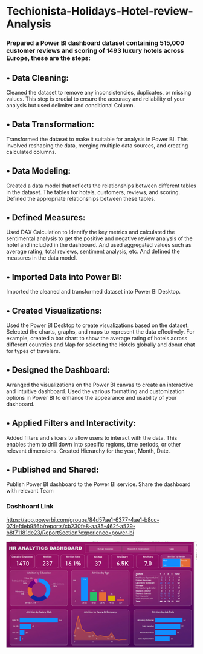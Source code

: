 # Techionista-Holidays-Hotel-review-Analysis

### Prepared a Power BI dashboard dataset containing 515,000 customer reviews and scoring of 1493 luxury hotels across Europe, these are the steps:

## • Data Cleaning: 
Cleaned the dataset to remove any inconsistencies, duplicates, or missing values. 
This step is crucial to ensure the accuracy and reliability of your analysis but used delimiter and conditional Column.

## • Data Transformation: 
Transformed the dataset to make it suitable for analysis in Power BI. 
This involved reshaping the data, merging multiple data sources, and creating calculated columns.

## • Data Modeling: 
Created a data model that reflects the relationships between different tables in the dataset. 
The tables for hotels, customers, reviews, and scoring. Defined the appropriate relationships between these tables.

## • Defined Measures: 
Used DAX Calculation to Identify the key metrics and calculated the sentimental analysis to get the positive and negative review analysis of the hotel and included in the dashboard. 
And used aggregated values such as average rating, total reviews, sentiment analysis, etc. And defined the measures in the data model.

## • Imported Data into Power BI: 
Imported the cleaned and transformed dataset into Power BI Desktop. 

## • Created Visualizations: 
Used the Power BI Desktop to create visualizations based on the dataset. 
Selected the charts, graphs, and maps to represent the data effectively. 
For example, created a bar chart to show the average rating of hotels across different countries and Map for selecting the Hotels globally and donut chat for types of travelers.

## • Designed the Dashboard: 
Arranged the visualizations on the Power BI canvas to create an interactive and intuitive dashboard. 
Used the various formatting and customization options in Power BI to enhance the appearance and usability of your dashboard.

## • Applied Filters and Interactivity: 
Added filters and slicers to allow users to interact with the data. This enables them to drill down into specific regions, time periods, or other relevant dimensions. 
Created Hierarchy for the year, Month, Date.

## • Published and Shared:  
Publish Power BI dashboard to the Power BI service. Share the dashboard with relevant Team
### Dashboard Link
https://app.powerbi.com/groups/84d57ae1-6377-4ae1-b8cc-07defdeb956b/reports/cb230fe8-aa35-462f-a529-b8f71181de23/ReportSection?experience=power-bi

![](https://github.com/Ankita-Belkhede/HR-ANALYTICS-DASHBOARD/blob/main/HrAnalyticsDashboard.png?raw=true)

